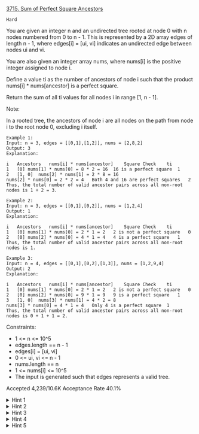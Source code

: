 [3715. Sum of Perfect Square Ancestors](https://leetcode.com/problems/sum-of-perfect-square-ancestors/)

`Hard`

You are given an integer n and an undirected tree rooted at node 0 with n nodes numbered from 0 to n - 1. This is represented by a 2D array edges of length n - 1, where edges[i] = [ui, vi] indicates an undirected edge between nodes ui and vi.

You are also given an integer array nums, where nums[i] is the positive integer assigned to node i.

Define a value ti as the number of ancestors of node i such that the product nums[i] * nums[ancestor] is a perfect square.

Return the sum of all ti values for all nodes i in range [1, n - 1].

Note:

In a rooted tree, the ancestors of node i are all nodes on the path from node i to the root node 0, excluding i itself.
 
```
Example 1:
Input: n = 3, edges = [[0,1],[1,2]], nums = [2,8,2]
Output: 3
Explanation:

i	Ancestors	nums[i] * nums[ancestor]	Square Check	ti
1	[0]	nums[1] * nums[0] = 8 * 2 = 16	16 is a perfect square	1
2	[1, 0]	nums[2] * nums[1] = 2 * 8 = 16
nums[2] * nums[0] = 2 * 2 = 4	Both 4 and 16 are perfect squares	2
Thus, the total number of valid ancestor pairs across all non-root nodes is 1 + 2 = 3.

Example 2:
Input: n = 3, edges = [[0,1],[0,2]], nums = [1,2,4]
Output: 1
Explanation:

i	Ancestors	nums[i] * nums[ancestor]	Square Check	ti
1	[0]	nums[1] * nums[0] = 2 * 1 = 2	2 is not a perfect square	0
2	[0]	nums[2] * nums[0] = 4 * 1 = 4	4 is a perfect square	1
Thus, the total number of valid ancestor pairs across all non-root nodes is 1.

Example 3:
Input: n = 4, edges = [[0,1],[0,2],[1,3]], nums = [1,2,9,4]
Output: 2
Explanation:

i	Ancestors	nums[i] * nums[ancestor]	Square Check	ti
1	[0]	nums[1] * nums[0] = 2 * 1 = 2	2 is not a perfect square	0
2	[0]	nums[2] * nums[0] = 9 * 1 = 9	9 is a perfect square	1
3	[1, 0]	nums[3] * nums[1] = 4 * 2 = 8
nums[3] * nums[0] = 4 * 1 = 4	Only 4 is a perfect square	1
Thus, the total number of valid ancestor pairs across all non-root nodes is 0 + 1 + 1 = 2.
```

Constraints:

- 1 <= n <= 10^5
- edges.length == n - 1
- edges[i] = [ui, vi]
- 0 <= ui, vi <= n - 1
- nums.length == n
- 1 <= nums[i] <= 10^5
- The input is generated such that edges represents a valid tree.
 

Accepted
4,239/10.6K
Acceptance Rate
40.1%

<details>
<summary>Hint 1</summary>

Notice that the product nums[i] * nums[ancestor] is a perfect square if and only if both numbers have the same "square-free kernel" (i.e., after removing all even powers of primes, the remaining product is identical).

</details>
<details>
<summary>Hint 2</summary>

Precompute the square-free representation of every node's value using prime factorization up to max(nums[i]).

</details>
<details>
<summary>Hint 3</summary>

Perform a DFS from the root. While traversing down the tree, maintain a frequency map of the square-free values of the ancestors.

</details>
<details>
<summary>Hint 4</summary>

For each node, the number of valid ancestors equals the count of ancestors with the same square-free value.

</details>
<details>
<summary>Hint 5</summary>

Carefully backtrack the frequency map after finishing a subtree to maintain correctness.

</details>
